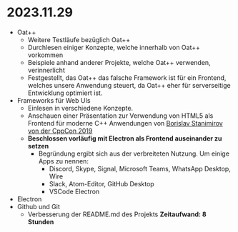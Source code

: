 # 2023.11.29
- Oat++
	- Weitere Testläufe bezüglich Oat++
	- Durchlesen einiger Konzepte, welche innerhalb von Oat++ vorkommen
	- Beispiele anhand anderer Projekte, welche Oat++ verwenden, verinnerlicht
	- Festgestellt, das Oat++ das falsche Framework ist für ein Frontend, welches unsere Anwendung steuert, da Oat++ eher für serverseitige Entwicklung optimiert ist.
- Frameworks für Web UIs
	- Einlesen in verschiedene Konzepte. 
	- Anschauen einer Präsentation zur Verwendung von HTML5 als Frontend für moderne C++ Anwendungen von [Borislav Stanimirov von der CppCon 2019](https://youtu.be/bbbcZd4cuxg?si=OiNvna-sGjeUJPu1)
	- **Beschlossen vorläufig mit Electron als Frontend auseinander zu setzen**
		- Begründung ergibt sich aus der verbreiteten Nutzung. Um einige Apps zu nennen:
			- Discord, Skype, Signal, Microsoft Teams, WhatsApp Desktop, Wire
			- Slack, Atom-Editor, GitHub Desktop
			- VSCode
Electron
- Electron
- Github und Git
	- Verbesserung der README.md des Projekts
**Zeitaufwand: 8 Stunden**